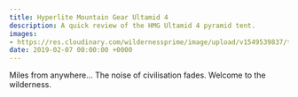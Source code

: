 ```yaml
---
title: Hyperlite Mountain Gear Ultamid 4
description: A quick review of the HMG Ultamid 4 pyramid tent.
images:
- https://res.cloudinary.com/wildernessprime/image/upload/v1549539837/tent.jpg
date: 2019-02-07 00:00:00 +0000
---
```

Miles from anywhere... The noise of civilisation fades. Welcome to the wilderness. 